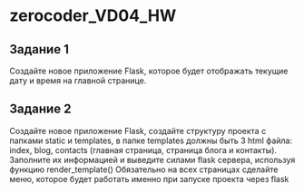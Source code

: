 # zerocoder_VD04_HW
## Задание 1  
Создайте новое приложение Flask, которое будет отображать текущие дату и время на главной странице.  
## Задание 2  
Создайте новое приложение Flask, создайте структуру проекта с папками static и templates, в папке templates должны быть 3 html файла: index, blog, contacts (главная страница, страница блога и контакты). Заполните их информацией и выведите силами flask сервера, используя функцию render_template()  Обязательно на всех страницах сделайте меню, которое будет работать именно при запуске проекта через flask
